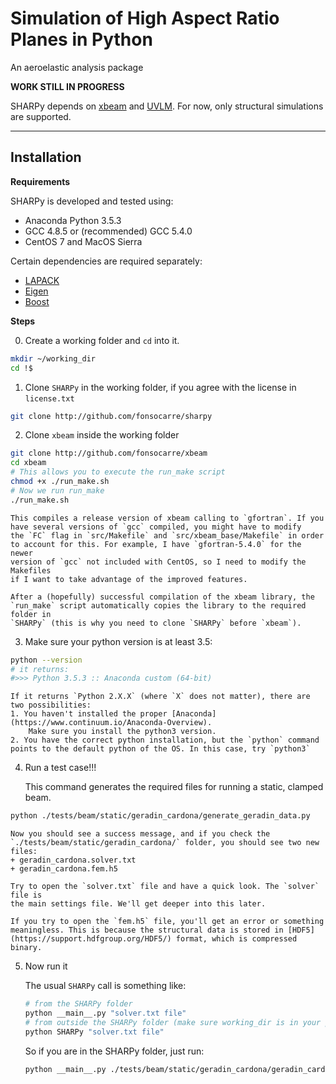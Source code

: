 # Simulation of High Aspect Ratio Planes in Python
An aeroelastic analysis package

__WORK STILL IN PROGRESS__

SHARPy depends on [xbeam](http://github.com/fonsocarre/xbeam) and [UVLM](http://github.com/fonsocarre/UVLM).
For now, only structural simulations are supported.

---
## Installation
__Requirements__

SHARPy is developed and tested using:
+ Anaconda Python 3.5.3
+ GCC 4.8.5 or (recommended) GCC 5.4.0
+ CentOS 7 and MacOS Sierra

Certain dependencies are required separately:
+ [LAPACK](http://www.netlib.org/lapack/)
+ [Eigen](http://eigen.tuxfamily.org)
+ [Boost](http://www.boost.org/)

__Steps__

0. Create a working folder and `cd` into it.
```bash
mkdir ~/working_dir
cd !$
```

1. Clone `SHARPy` in the working folder, if you agree with the license in
`license.txt`
```bash
git clone http://github.com/fonsocarre/sharpy
```

2. Clone `xbeam` inside the working folder
```bash
git clone http://github.com/fonsocarre/xbeam
cd xbeam
# This allows you to execute the run_make script
chmod +x ./run_make.sh
# Now we run run_make
./run_make.sh
```
    This compiles a release version of xbeam calling to `gfortran`. If you
    have several versions of `gcc` compiled, you might have to modify
    the `FC` flag in `src/Makefile` and `src/xbeam_base/Makefile` in order
    to account for this. For example, I have `gfortran-5.4.0` for the newer
    version of `gcc` not included with CentOS, so I need to modify the Makefiles
    if I want to take advantage of the improved features.

    After a (hopefully) successful compilation of the xbeam library, the
    `run_make` script automatically copies the library to the required folder in
    `SHARPy` (this is why you need to clone `SHARPy` before `xbeam`).

3. Make sure your python version is at least 3.5:
```bash
python --version
# it returns:
#>>> Python 3.5.3 :: Anaconda custom (64-bit)
```
    If it returns `Python 2.X.X` (where `X` does not matter), there are two possibilities:
    1. You haven't installed the proper [Anaconda](https://www.continuum.io/Anaconda-Overview).
        Make sure you install the python3 version.
    2. You have the correct python installation, but the `python` command
    points to the default python of the OS. In this case, try `python3`

4. Run a test case!!!

    This command generates the required files for running a static, clamped beam.
```bash
python ./tests/beam/static/geradin_cardona/generate_geradin_data.py
```
    Now you should see a success message, and if you check the
    `./tests/beam/static/geradin_cardona/` folder, you should see two new files:
    + geradin_cardona.solver.txt
    + geradin_cardona.fem.h5

    Try to open the `solver.txt` file and have a quick look. The `solver` file is
    the main settings file. We'll get deeper into this later.

    If you try to open the `fem.h5` file, you'll get an error or something meaningless. This is because the structural data is stored in [HDF5](https://support.hdfgroup.org/HDF5/) format, which is compressed binary.

5. Now run it

    The usual `SHARPy` call is something like:
    ```bash
    # from the SHARPy folder
    python __main__.py "solver.txt file"
    # from outside the SHARPy folder (make sure working_dir is in your path:)
    python SHARPy "solver.txt file"
    ```
    So if you are in the SHARPy folder, just run:
    ```bash
    python __main__.py ./tests/beam/static/geradin_cardona/geradin_cardona.solver.txt
    ```
